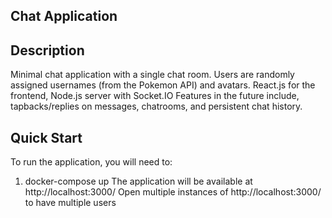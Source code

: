 ## Chat Application

## Description
Minimal chat application with a single chat room. Users are randomly assigned usernames (from the Pokemon API) and avatars. 
React.js for the frontend, Node.js server with Socket.IO
Features in the future include, tapbacks/replies on messages, chatrooms, and persistent chat history. 

## Quick Start
To run the application, you will need to:
1. docker-compose up
The application will be available at http://localhost:3000/
Open multiple instances of http://localhost:3000/ to have multiple users